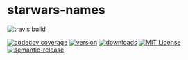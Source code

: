 # starwars-names
[![travis build](https://img.shields.io/travis/Darhan/starwars-names.svg?style=flat_square)](https://travis-ci.org/Darhan/starwars-names)

[![codecov coverage](https://img.shields.io/codecov/c/github/Darhan/starwars-names.svg?style=flat-square)](https://codecov.io/github/Darhan/starwars-names)
[![version](https://img.shields.io/npm/v/darhan-starwars-names.svg?style=flat-square)](http://npm.im/darhan-starwars-names)
[![downloads](https://img.shields.io/npm/dm/darhan-starwars-names.svg?style=flat-square)](http://npm-stat.com/charts.html?package=darhan-starwars-names&from=2015-08-01)
[![MIT License](https://img.shields.io/npm/l/darhan-starwars-names.svg?style=flat-square)](http://opensource.org/licenses/MIT)
[![semantic-release](https://img.shields.io/badge/%20%20%F0%9F%93%A6%F0%9F%9A%80-semantic--release-e10079.svg?style=flat-square)](https://github.com/semantic-release/semantic-release)
